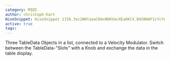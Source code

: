 ```yaml
---
category: MIDI
author: christoph-hart
HiseSnippet: HiseSnippet 1158.3oc2W8taaaCDmxNbKVacXEa6KCX.B4SNHAF1cYcYnXnNw1ovn4OF0tAonnnfVh1lHTjBRztwcnOA6kZOB6QXOB8MX6HorkbqahmQSwvzGL.4cGue2Qd+tychk9zjDYLxoTuoQTjyWh6NUnF0XDgIPsahb9BrhzmS6QSTnCmFQRRnAHGmhORqfSoMPlu29vCIbhvmlsEBctj4SOlExTY61o9iYb9Qj.ZOVXNs2qdaeongjKGCfoHtJJh3eIYH8ThVsBXjym0JfojwcUDEMA4rwgxfocGIekvp+4rDF.T8hZntvAY29HIOPiX8tnFiX7fNyB5DDxA2IKETzlB9V7Ir.178yREesQfWlE4yGNEVDdEW.d0xCup4f2RfjSNHgsP5t3t9wrHUlD6USaghFOf.o87P4zwg8z2Y.JvNEgjq0XTgeu.tgDLQnpDRtjdTLrX9QT99UqtqG7y1Ov0EtKRTdla9lDEw6W8dtaoVhgLAsheLEBwCDAOgNjk.V2alZkqt8tqhZ0VM0t21tuXNVBkA.JLONqLjpLZMOcTdqyoboOSM06DYvXNAtHps01yUrbtfZBI1yrYM37lkN.EaHCijBXQ4srh2RaCSvAT5MXrvWwjBOo3wBY+ZZ6hk7x9yLZW3b4ioa69atk.nVAr5xdxxyyfO2H9EvQVxd5UhoCffUZhzkol6adf6xgmAAPzkn20fiFDNuOTuTdQ3AGSNfepTQOST1.Q22358thFLXoxROKNMdoh0kwwWmgkEiC6SiymfzJBEvKVvf+vEL4qm8sojbJJEsEL0YQTwGpJGklGghqBonBbuxTZcmzRKysBhAEPahs2PHCfySnE.2PHmV381uxheSN6nKFbvNUld7zW2vrdRkFGuyE7mc5910vOC1Qq5uXWawjAHEs.4qRARWNKfFaPxmiM2luKPd6CQOss90hlrHMzfvMhFqX5LoSS5Df40RcTB2jlboRFYh8z2PvQeiQ+UYNrY8o4YpeEKPMZ9F0o0GQYCGkijOnt4AcaQ.8JMGjCxbGL24adiQbly+CdNm+WQ0CYAAPkuLgoelkOo.jGQcYudgDUHIWXfpqnWoL9kxo9JKM.zSJiucCaRCX5mQijm9W2yKUf1244b0znB.SSy68OZ8DVUHdWbGlxezxwXgkfQcEws.FS6jdGbqACfDcF.2.ezE2NsMy69Mst+6wOhK6S3YIJnVAPB0197GREm0xvatB0tlYc9yUcVmnUdVGmhW2rM0VyYa13+by1rpui+l26pI4SX01BSfkNWrKd1DFF.9c3kLvwMCwCYQRNIVK+oITK8SNwsES.Nbs8YOrZR8Y8o52vK9dK08ymV5iUeo+EYwZ29bVE++Mm0SjiULwvSHpXltSIL4dWfTvmBdWHnbyD7EzMOsqqpWqy.coh.yh+F9REVaVqVsvZyD9IwGgD+X4K8sSznqf1zrCD2ByeeqD9D8ZukLSEzOm8Re+EOp2yv6stF9iqqg6stF9Sqqg2ecM7mWWC2+lMT2U3fwJYnszDgNoSKKciSKgl6wTQf9Gfl1rGn
active: true
tags: 
---
```

Three TableData Objects in a list, connected to a Velocity Modulator. Switch between the TableData-"Slots" with a Knob and exchange the data in the table display. 

